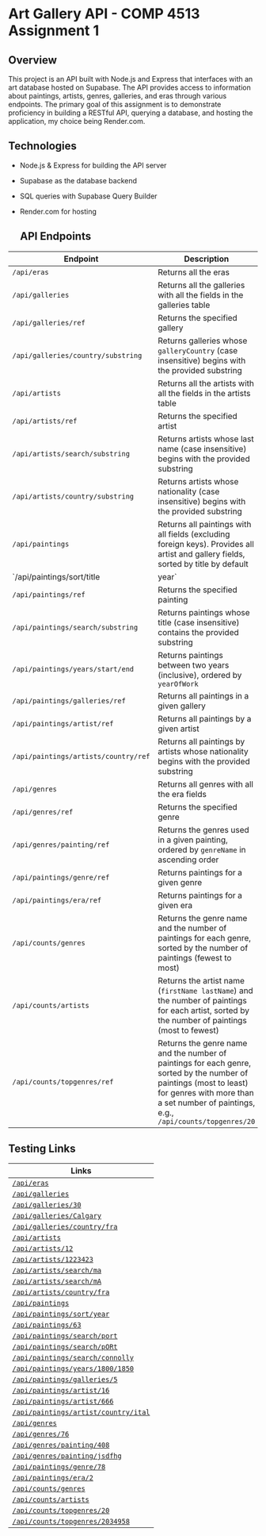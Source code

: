 # Art Gallery API - COMP 4513 Assignment 1

## Overview
This project is an API built with Node.js and Express that interfaces with an art database hosted on Supabase. The API provides access to information about paintings, artists, genres, galleries, and eras through various endpoints. The primary goal of this assignment is to demonstrate proficiency in building a RESTful API, querying a database, and hosting the application, my choice being Render.com.

## Technologies
- Node.js & Express for building the API server
- Supabase as the database backend
- SQL queries with Supabase Query Builder
- Render.com for hosting

  ## API Endpoints

| Endpoint                                         | Description                                                                                                                   |
|--------------------------------------------------|-------------------------------------------------------------------------------------------------------------------------------|
| `/api/eras`                                      | Returns all the eras                                                                                                          |
| `/api/galleries`                                 | Returns all the galleries with all the fields in the galleries table                                                           |
| `/api/galleries/ref`                             | Returns the specified gallery                                                                                                  |
| `/api/galleries/country/substring`               | Returns galleries whose `galleryCountry` (case insensitive) begins with the provided substring                                 |
| `/api/artists`                                   | Returns all the artists with all the fields in the artists table                                                               |
| `/api/artists/ref`                               | Returns the specified artist                                                       |
| `/api/artists/search/substring`                  | Returns artists whose last name (case insensitive) begins with the provided substring          |
| `/api/artists/country/substring`                 | Returns artists whose nationality (case insensitive) begins with the provided substring      |
| `/api/paintings`                                 | Returns all paintings with all fields (excluding foreign keys). Provides all artist and gallery fields, sorted by title by default |
| `/api/paintings/sort/title|year`                 | Returns all paintings, sorted by either `title` or `yearOfWork`                                                                |
| `/api/paintings/ref`                             | Returns the specified painting                                                                     |
| `/api/paintings/search/substring`                | Returns paintings whose title (case insensitive) contains the provided substring           |
| `/api/paintings/years/start/end`                 | Returns paintings between two years (inclusive), ordered by `yearOfWork`               |
| `/api/paintings/galleries/ref`                   | Returns all paintings in a given gallery                                 |
| `/api/paintings/artist/ref`                      | Returns all paintings by a given artist                                     |
| `/api/paintings/artists/country/ref`             | Returns all paintings by artists whose nationality begins with the provided substring|
| `/api/genres`                                    | Returns all genres with all the era fields                                                                                     |
| `/api/genres/ref`                                | Returns the specified genre                                                          |
| `/api/genres/painting/ref`                       | Returns the genres used in a given painting, ordered by `genreName` in ascending order       |
| `/api/paintings/genre/ref`                       | Returns paintings for a given genre  |
| `/api/paintings/era/ref`                         | Returns paintings for a given era |
| `/api/counts/genres`                             | Returns the genre name and the number of paintings for each genre, sorted by the number of paintings (fewest to most)          |
| `/api/counts/artists`                            | Returns the artist name (`firstName lastName`) and the number of paintings for each artist, sorted by the number of paintings (most to fewest) |
| `/api/counts/topgenres/ref`                      | Returns the genre name and the number of paintings for each genre, sorted by the number of paintings (most to least) for genres with more than a set number of paintings, e.g., `/api/counts/topgenres/20` |


## Testing Links

| Links                              |
|------------------------------------------|
| [`/api/eras`](https://web3assignment1.onrender.com/api/eras) |
| [`/api/galleries`](https://web3assignment1.onrender.com/api/galleries)|
| [`/api/galleries/30`](https://web3assignment1.onrender.com/api/galleries/30)|
| [`/api/galleries/Calgary`](https://web3assignment1.onrender.com/api/galleries/Calgary)|
| [`/api/galleries/country/fra`](https://web3assignment1.onrender.com/api/galleries/country/fra)|
| [`/api/artists`](https://web3assignment1.onrender.com/api/artists)|
| [`/api/artists/12`](https://web3assignment1.onrender.com/api/artists/12)|
| [`/api/artists/1223423`](https://web3assignment1.onrender.com/api/artists/1223423)|
| [`/api/artists/search/ma`](https://web3assignment1.onrender.com/api/artists/search/ma)|
| [`/api/artists/search/mA`](https://web3assignment1.onrender.com/api/artists/search/mA)|
| [`/api/artists/country/fra`](https://web3assignment1.onrender.com/api/artists/country/fra)|
| [`/api/paintings`](https://web3assignment1.onrender.com/api/paintings)|
| [`/api/paintings/sort/year`](https://web3assignment1.onrender.com/api/paintings/sort/year)|
| [`/api/paintings/63`](https://web3assignment1.onrender.com/api/paintings/63)|
| [`/api/paintings/search/port`](https://web3assignment1.onrender.com/api/paintings/search/port)|
| [`/api/paintings/search/pORt`](https://web3assignment1.onrender.com/api/paintings/search/pORt)|
| [`/api/paintings/search/connolly`](https://web3assignment1.onrender.com/api/paintings/search/connolly)|
| [`/api/paintings/years/1800/1850`](https://web3assignment1.onrender.com/api/paintings/years/1800/1850)|
| [`/api/paintings/galleries/5`](https://web3assignment1.onrender.com/api/paintings/galleries/5)|
| [`/api/paintings/artist/16`](https://web3assignment1.onrender.com/api/paintings/artist/16)|
| [`/api/paintings/artist/666`](https://web3assignment1.onrender.com/api/paintings/artist/666)
| [`/api/paintings/artist/country/ital`](https://web3assignment1.onrender.com/api/paintings/artist/country/ital)|
| [`/api/genres`](https://web3assignment1.onrender.com/api/genres)|
| [`/api/genres/76`](https://web3assignment1.onrender.com/api/genres/76)|
| [`/api/genres/painting/408`](https://web3assignment1.onrender.com/api/genres/painting/408)|
| [`/api/genres/painting/jsdfhg`](https://web3assignment1.onrender.com/api/genres/painting/jsdfhg)|
| [`/api/paintings/genre/78`](https://web3assignment1.onrender.com/api/paintings/genre/78)|
| [`/api/paintings/era/2`](https://web3assignment1.onrender.com/api/paintings/era/2)|
| [`/api/counts/genres`](https://web3assignment1.onrender.com/api/counts/genres)|
| [`/api/counts/artists`](https://web3assignment1.onrender.com/api/counts/artists)|
| [`/api/counts/topgenres/20`](https://web3assignment1.onrender.com/api/counts/topgenres/20)|
| [`/api/counts/topgenres/2034958`](https://web3assignment1.onrender.com/api/counts/topgenres/2034958)|

